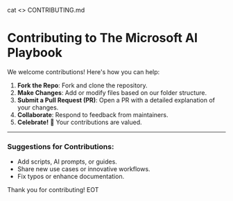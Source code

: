 cat <<EOT >> CONTRIBUTING.md
# Contributing to The Microsoft AI Playbook

We welcome contributions! Here's how you can help:

1. **Fork the Repo**: Fork and clone the repository.
2. **Make Changes**: Add or modify files based on our folder structure.
3. **Submit a Pull Request (PR)**: Open a PR with a detailed explanation of your changes.
4. **Collaborate**: Respond to feedback from maintainers.
5. **Celebrate!** 🎉 Your contributions are valued.

---
### Suggestions for Contributions:
- Add scripts, AI prompts, or guides.
- Share new use cases or innovative workflows.
- Fix typos or enhance documentation.

Thank you for contributing!
EOT
